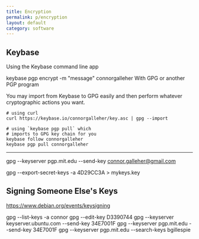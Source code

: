 ```yaml
---
title: Encryption
permalink: p/encryption
layout: default
category: software
---
```


## Keybase

Using the Keybase command line app

keybase pgp encrypt -m "message" connorgalleher
With GPG or another PGP program

You may import from Keybase to GPG easily and then perform whatever cryptographic actions you want.

    # using curl
    curl https://keybase.io/connorgalleher/key.asc | gpg --import

    # using `keybase pgp pull` which
    # imports to GPG key chain for you
    keybase follow connorgalleher
    keybase pgp pull connorgalleher

----

gpg --keyserver pgp.mit.edu --send-key connor.galleher@gmail.com

gpg --export-secret-keys -a 4D29CC3A > mykeys.key


## Signing Someone Else's Keys

https://www.debian.org/events/keysigning

gpg --list-keys -a connor
gpg --edit-key D3390744
gpg --keyserver keyserver.ubuntu.com --send-key 34E7001F
gpg --keyserver pgp.mit.edu --send-key 34E7001F
gpg --keyserver pgp.mit.edu --search-keys bgillespie

